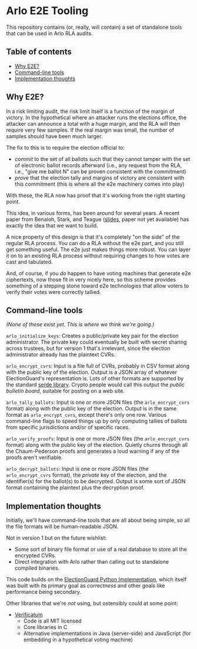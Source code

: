 # Arlo E2E Tooling

This repository contains (or, really, will contain) a set of standalone tools that can be
used in Arlo RLA audits.

## Table of contents

- [Why E2E?](#why-e2e?)
- [Command-line tools](#command-line-tools)
- [Implementation thoughts](#implementation-thoughts)

## Why E2E?

In a risk limiting audit, the risk limit itself is a function of the margin of victory. In the hypothetical where an attacker runs the elections office, the attacker can announce a total with a huge margin, and the RLA will then require very few samples. If the real margin was small, the number of samples should have been much larger.

The fix to this is to require the election official to:
- *commit* to the set of all ballots such that they cannot tamper with the set of electronic ballot records afterward (i.e., any request from the RLA, i.e., "give me ballot N" can be proven consistent with the commitment)
- *prove* that the election tally and margins of victory are consistent with this commitment (this is where all the e2e machinery comes into play)

With these, the RLA now has proof that it's working from the right starting point.

This idea, in various forms, has been around for several years. A recent paper from Benaloh, Stark, and Teague ([slides](https://www.e-vote-id.org/wp-content/uploads/2019/10/VAULT.pdf), paper not yet available) has exactly the idea that we want to build.

A nice property of this design is that it's completely "on the side" of the regular RLA process. You can do a RLA without the e2e part, and you still get something useful. The e2e just makes things more robust. You can layer it on to an existing RLA process without requiring changes to how votes are cast and tabulated.

And, of course, if you *do* happen to have voting machines that generate e2e ciphertexts, now those fit in very nicely here, so this scheme provides something of a stepping stone toward e2e technologies that allow voters to verify their votes were correctly tallied.

## Command-line tools

*(None of these exist yet. This is where we think we're going.)*

`arlo_initialize_keys`: Creates a public/private key pair for the election administrator. The private key could eventually be built with secret sharing across trustees, but for version 1 that's irrelevant, since the election administrator already has the plaintext CVRs.

`arlo_encrypt_cvrs`: Input is a file full of CVRs, probably in CSV format along with the public key of the election. Output is a JSON array of whatever ElectionGuard's representation is. Lots of other formats are supported by the standard [serde library](https://serde.rs/). Crypto people would call this output the *public bulletin board*, suitable for posting on a web site.

`arlo_tally_ballots`: Input is one or more JSON files (the `arlo_encrypt_cvrs` format) along with the public key of the election. Output is in the same format as `arlo_encrypt_cvrs`, except there's only one row. Various command-line flags to speed things up by only computing tallies of ballots from specific jurisdictions and/or of specific races.

`arlo_verify_proofs`: Input is one or more JSON files (the `arlo_encrypt_cvrs` format) along with the public key of the election. Quietly churns through all the Chaum-Pederson proofs and generates a loud warning if any of the proofs aren't verifiable.

`arlo_decrypt_ballots`: Input is one or more JSON files (the `arlo_encrypt_cvrs` format), the *private* key of the election, and the identifier(s) for the ballot(s) to be decrypted. Output is some sort of JSON format containing the plaintext plus the decryption proof.

## Implementation thoughts
Initially, we'll have command-line tools that are all about being
simple, so all the file formats will be human-readable JSON. 

Not in version 1 but on the future wishlist:
- Some sort of binary file format or use of a real database to store all the encrypted CVRs.
- Direct integration with Arlo rather than calling out to standalone compiled binaries.

This code builds on the [ElectionGuard Python Implementation](https://github.com/microsoft/ElectionGuard-Python),
which itself was built with its primary goal as *correctness* and other goals
like performance being secondary.

Other libraries that we're *not* using, but ostensibly could at some point:
- [Verificatum](https://www.verificatum.org/)
  - Code is all MIT licensed
  - Core libraries in C
  - Alternative implementations in Java (server-side) and JavaScript (for embedding in a hypothetical voting machine)